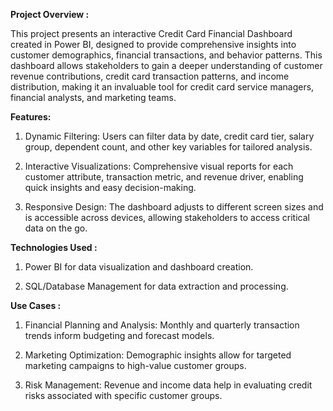 **Project Overview :**

This project presents an interactive Credit Card Financial Dashboard created in Power BI, designed to provide comprehensive insights into customer demographics, financial transactions, and behavior patterns. This dashboard allows stakeholders to gain a deeper understanding of customer revenue contributions, credit card transaction patterns, and income distribution, making it an invaluable tool for credit card service managers, financial analysts, and marketing teams.

**Features:**

1. Dynamic Filtering: Users can filter data by date, credit card tier, salary group, dependent count, and other key variables for tailored analysis.

2. Interactive Visualizations: Comprehensive visual reports for each customer attribute, transaction metric, and revenue driver, enabling quick insights and easy decision-making.

3. Responsive Design: The dashboard adjusts to different screen sizes and is accessible across devices, allowing stakeholders to access critical data on the go.

**Technologies Used :**

1. Power BI for data visualization and dashboard creation.

2. SQL/Database Management for data extraction and processing.

**Use Cases :**

1. Financial Planning and Analysis: Monthly and quarterly transaction trends inform budgeting and forecast models.

2. Marketing Optimization: Demographic insights allow for targeted marketing campaigns to high-value customer groups.

3. Risk Management: Revenue and income data help in evaluating credit risks associated with specific customer groups.

